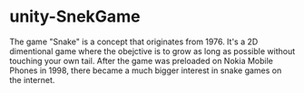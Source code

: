 # unity-SnekGame
 The game "Snake" is a concept that originates from 1976. It's a 2D dimentional game where the obejctive is to grow as long as possible without touching your own tail. After the game was preloaded on Nokia Mobile Phones in 1998, there became a much bigger interest in snake games on the internet.  
